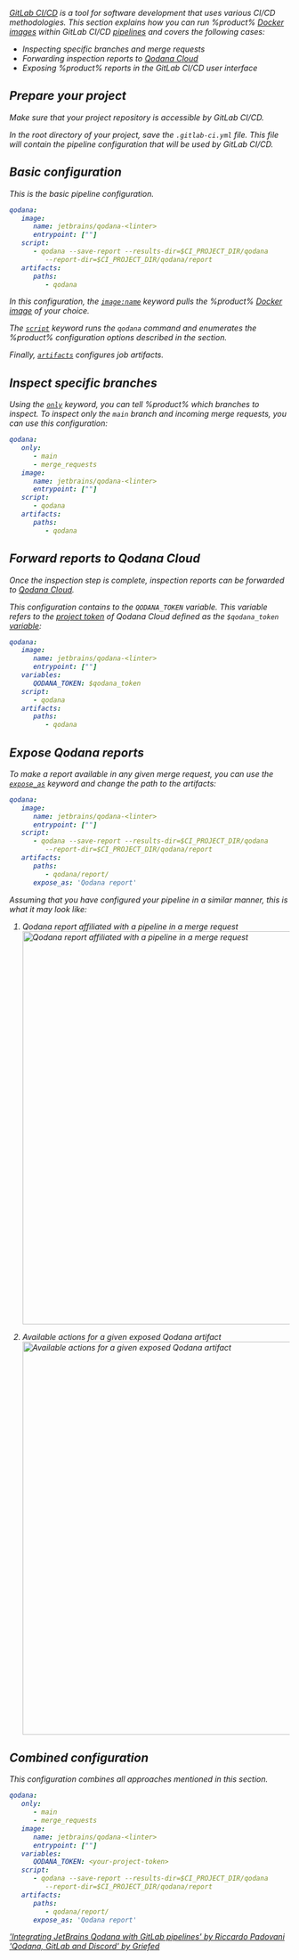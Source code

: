 [//]: # (title: GitLab CI/CD)

<var name="GitLabLink" value="docs.gitlab.com/ee/ci/variables/"/>
<var name="GitLabPredefined" value="docs.gitlab.com/ee/ci/variables/predefined_variables.html#predefined-variables-reference"/>
<var name="GitLabExpose" value="docs.gitlab.com/ee/ci/yaml/#artifactsexpose_as"/>

[GitLab CI/CD](https://docs.gitlab.com/ee/ci/) is a tool for software development that uses various CI/CD methodologies. This 
section explains how you can run %product% [Docker images](docker-images.md) within GitLab CI/CD 
[pipelines](https://docs.gitlab.com/ee/ci/pipelines/) and covers the following cases:

* Inspecting specific branches and merge requests
* Forwarding inspection reports to [Qodana Cloud](cloud-about.xml)
* Exposing %product% reports in the GitLab CI/CD user interface

## Prepare your project

Make sure that your project repository is accessible by GitLab CI/CD.

In the root directory of your project, save the `.gitlab-ci.yml` file. This file will contain the pipeline configuration 
that will be used by GitLab CI/CD. 

## Basic configuration

This is the basic pipeline configuration.

```yaml
qodana:
   image:
      name: jetbrains/qodana-<linter>
      entrypoint: [""]
   script:
      - qodana --save-report --results-dir=$CI_PROJECT_DIR/qodana
         --report-dir=$CI_PROJECT_DIR/qodana/report
   artifacts:
      paths:
         - qodana
```

In this configuration, the [`image:name`](https://docs.gitlab.com/ee/ci/yaml/#image) keyword pulls the %product% [Docker image](docker-images.md) of your choice.

The [`script`](https://docs.gitlab.com/ee/ci/yaml/#script) keyword runs the `qodana` command and enumerates the %product% 
configuration options described in the [](docker-image-configuration.xml) section. 

Finally, [`artifacts`](https://docs.gitlab.com/ee/ci/yaml/#artifacts) configures job artifacts.

## Inspect specific branches

Using the [`only`](https://docs.gitlab.com/ee/ci/yaml/index.html#only--except) keyword, you can tell %product% which 
branches to inspect. To inspect only the `main` branch and incoming merge requests, you can use this configuration:

```yaml
qodana:
   only:
      - main
      - merge_requests
   image:
      name: jetbrains/qodana-<linter>
      entrypoint: [""]
   script:
      - qodana
   artifacts:
      paths:
         - qodana
```

## Forward reports to Qodana Cloud

Once the inspection step is complete, inspection reports can be forwarded to [Qodana Cloud](cloud-about.xml). 

This configuration contains to the `QODANA_TOKEN` variable. This variable refers to the [project token](cloud-projects.xml#cloud-manage-projects) of 
Qodana Cloud defined as the `$qodana_token` [variable](https://docs.gitlab.com/ee/ci/variables/#define-a-cicd-variable-in-the-ui):

```yaml
qodana:
   image:
      name: jetbrains/qodana-<linter>
      entrypoint: [""]
   variables:
      QODANA_TOKEN: $qodana_token
   script:
      - qodana
   artifacts:
      paths:
         - qodana
```

## Expose Qodana reports

To make a report available in any given merge request, you can use the [`expose_as`](https://%GitLabExpose%) keyword
and change the path to the artifacts:

```yaml
qodana:
   image:
      name: jetbrains/qodana-<linter>
      entrypoint: [""]
   script:
      - qodana --save-report --results-dir=$CI_PROJECT_DIR/qodana
         --report-dir=$CI_PROJECT_DIR/qodana/report
   artifacts:
      paths:
         - qodana/report/
      expose_as: 'Qodana report'
```

Assuming that you have configured your pipeline in a similar manner, this is what it may look like:

1. Qodana report affiliated with a pipeline in a merge request
   <img src="gitlab-exposed-artifacts.png" alt="Qodana report affiliated with a pipeline in a merge request" width="706" border-effect="line"/>

2. Available actions for a given exposed Qodana artifact
   <img src="gitlab-exposed-artifacts-expanded.png" alt="Available actions for a given exposed Qodana artifact" width="706" border-effect="line"/>

## Combined configuration

This configuration combines all approaches mentioned in this section. 

```yaml
qodana:
   only:
      - main
      - merge_requests
   image:
      name: jetbrains/qodana-<linter>
      entrypoint: [""]
   variables:
      QODANA_TOKEN: <your-project-token>
   script:
      - qodana --save-report --results-dir=$CI_PROJECT_DIR/qodana
         --report-dir=$CI_PROJECT_DIR/qodana/report
   artifacts:
      paths:
         - qodana/report/
      expose_as: 'Qodana report'
```

<seealso>
    <category ref="external">
        <a href="https://rpadovani.com/gitlab-jetbrains-qodana">'Integrating JetBrains Qodana with GitLab
            pipelines' by Riccardo Padovani
        </a>
        <a href="https://blog.griefed.de/2022/04/30/qodana-and-gitlab/">'Qodana, GitLab and Discord'
            by Griefed
        </a>
    </category>
</seealso>
